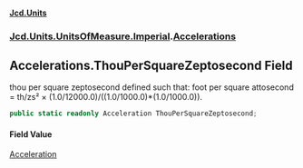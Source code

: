 #### [Jcd.Units](index.md 'index')

### [Jcd.Units.UnitsOfMeasure.Imperial](Jcd.Units.UnitsOfMeasure.Imperial.md 'Jcd.Units.UnitsOfMeasure.Imperial').[Accelerations](Accelerations.md 'Jcd.Units.UnitsOfMeasure.Imperial.Accelerations')

## Accelerations.ThouPerSquareZeptosecond Field

thou per square zeptosecond defined such that: foot per square attosecond = th/zs² ×
(1.0/12000.0)/((1.0/1000.0)*(1.0/1000.0)).

```csharp
public static readonly Acceleration ThouPerSquareZeptosecond;
```

#### Field Value

[Acceleration](Acceleration.md 'Jcd.Units.UnitTypes.Acceleration')